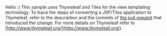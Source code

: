Hello :)
This sample uses Thymeleaf and Tiles for the view templating technology. To trace the steps of converting a JSP/Tiles application to Thymeleaf, refer to the description and the commits of [the pull request](https://github.com/SpringSource/spring-webflow-samples/pull/5) that introduced the change. For more details on Thymeleaf refer to [http://www.thymeleaf.org/](http://www.thymeleaf.org/).
